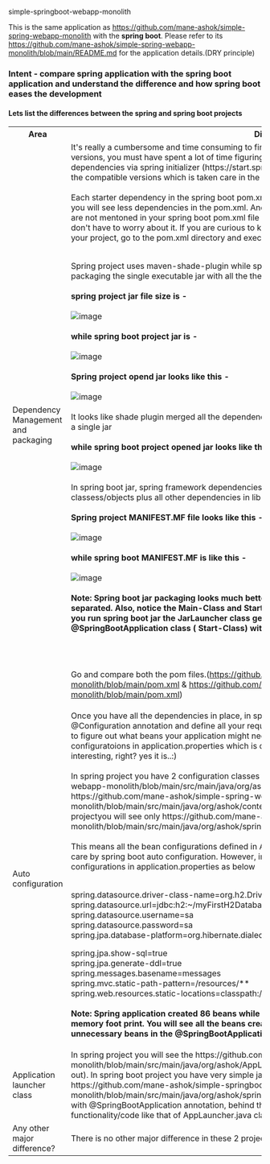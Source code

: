  simple-springboot-webapp-monolith

This is the same application as https://github.com/mane-ashok/simple-spring-webapp-monolith with the <b>spring boot</b>. Please refer to its https://github.com/mane-ashok/simple-spring-webapp-monolith/blob/main/README.md for the application details.(DRY principle)

<h3>Intent - compare spring application with the spring boot application and understand the difference and how spring boot eases the development</h3>

<h4>Lets list the differences between the spring and spring boot projects</h4>

<table>
<tr><th>Area</th><th>Difference</th><tr>

<tr><td>Dependency Management and packaging</td><td>It's really a cumbersome and time consuming to find out the required dependencies and compatible versions, you must have spent a lot of time figuring it out :). Spring boot makes it easy to add the dependencies via spring initializer (https://start.spring.io/), it has a curated list of dependencies along with the compatible versions which is taken care in the parent project (spring-boot-starter-parent). <br /><br/>
Each starter dependency in the spring boot pom.xml file encapsulates set of required dependencies, and you will see less dependencies in the pom.xml. Another notable difference is that the dependency versions are not mentoned in your spring boot pom.xml file and they are inherited through the parent project and you don't have to worry about it. If you are curious to know all the encapsulated dependencies and versions for your project, go to the pom.xml directory and execute - <b> mvn dependency:tree </b> command.<br/><br/>

Spring project uses maven-shade-plugin while spring boot project uses spring-boot-maven-plugin for packaging the single executable jar with all the the dependencies <br/><br/>
<b>spring project jar file size is -</b><br/><br/> ![image](https://user-images.githubusercontent.com/93635967/226104955-d22df2f8-14f6-4324-8e05-e04ea851eb12.png) <br/><br/>
<b>while spring boot project jar is -</b><br/><br/> ![image](https://user-images.githubusercontent.com/93635967/226104989-db2ee115-d885-4550-99a0-b67698b17bfe.png) <br/><br/>
<b>Spring project opend jar looks like this -</b><br/><br/> ![image](https://user-images.githubusercontent.com/93635967/226105918-de1de9c6-30ae-48af-afe1-2d89b0df2ead.png) <br/><br/>
It looks like shade plugin merged all the dependency jars along with application classes/objects together in a single jar <br/><br/>
<b>while spring boot project opened jar looks like this -</b><br/><br/> ![image](https://user-images.githubusercontent.com/93635967/226105996-9a73de7f-e6a7-4b8f-9729-22a92beaa11b.png)<br/><br/>
In spring boot jar, spring framework dependencies are inside org folder, BOOT-INF folder has application classess/objects plus all other dependencies in lib folder
<br/><br/>
<b>Spring project MANIFEST.MF file looks like this -</b><br/><br/>  ![image](https://user-images.githubusercontent.com/93635967/226106717-61a5fede-e17f-497b-8e7a-f700b0873207.png)
<br/><br/>
<b>while spring boot MANIFEST.MF is like this -</b><br/><br/> ![image](https://user-images.githubusercontent.com/93635967/226106646-529862a0-cc74-434a-b1ad-cebcbdb99e04.png) <br/><br/>
<b>Note: Spring boot jar packaging looks much better than the spring project jar, dependencies are nicely separated. Also, notice the Main-Class and Start-Class in spring boot manifest file. This means when you run spring boot jar the JarLauncher class gets triggered which must be taking care of executing @SpringBootApplication class ( Start-Class) with the required class-path set.</b>

<br/>
<br/>

Go and compare both the pom files.(https://github.com/mane-ashok/simple-spring-webapp-monolith/blob/main/pom.xml & https://github.com/mane-ashok/simple-springboot-webapp-monolith/blob/main/pom.xml)</td></tr>

<tr><td>Auto configuration</td><td> Once you have all the dependencies in place, in spring application you create your configuration class with @Configuration annotation and define all your required beans. Spring boot adds some value here and tries to figure out what beans your application might need depending upon the dependencies and property configuratoions in application.properties which is called auto configuration in spring boot. This is bit interesting, right? yes it is..:)<br /><br/>
In spring project you have 2 configuration classes - https://github.com/mane-ashok/simple-spring-webapp-monolith/blob/main/src/main/java/org/ashok/context/ApplicationConfiguration.java & https://github.com/mane-ashok/simple-spring-webapp-monolith/blob/main/src/main/java/org/ashok/context/WebSecurityConfiguration.java but in spring boot projectyou will see only https://github.com/mane-ashok/simple-springboot-webapp-monolith/blob/main/src/main/java/org/ashok/springboot/context/WebSecurityConfiguration.java <br /> <br/>
This means all the bean configurations defined in ApplicationConfiguration.java for spring project are taken care by spring boot auto configuration. However, in spring boot project you have additional properties configurations in application.properties as below <br/> <br/>

spring.datasource.driver-class-name=org.h2.Driver <br />
spring.datasource.url=jdbc:h2:~/myFirstH2Database <br />
spring.datasource.username=sa <br />
spring.datasource.password=sa <br />
spring.jpa.database-platform=org.hibernate.dialect.H2Dialect <br />

spring.jpa.show-sql=true <br />
spring.jpa.generate-ddl=true <br />
spring.messages.basename=messages <br />
spring.mvc.static-path-pattern=/resources/** <br />
spring.web.resources.static-locations=classpath:/css/,classpath:/images/ <br /><br/>
<b>Note: Spring application created 86 beans while spring boot created 256 beans, this might add to the memory foot print. You will see all the beans created in the console logs. You may exclude the unnecessary beans in the @SpringBootApplication(exclude={...})</b> <br/>
</td></tr>

<tr><td>Application launcher class</td><td> In spring project you will see the https://github.com/mane-ashok/simple-spring-webapp-monolith/blob/main/src/main/java/org/ashok/AppLauncher.java class with some code in it ( go check it out). In spring boot project you have very simple java class class to launch the application - https://github.com/mane-ashok/simple-springboot-webapp-monolith/blob/main/src/main/java/org/ashok/springboot/SimpleSpringbootWebappMonolithApplication.java with @SpringBootApplication annotation, behind the scene the spring boot must be taking care of functionality/code like that of AppLauncher.java class in spring project, right? </td></tr>

<tr> <td>Any other major difference?</td><td> There is no other major difference in these 2 projects, go check it out :) </td></tr>
</table>

